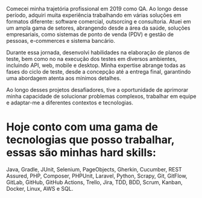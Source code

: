 Comecei minha trajetória profissional em 2019 como QA. Ao longo desse período, adquiri muita experiência trabalhando em várias soluções em formatos diferente: software comercial, outsorcing e consultoria. Atuei em um ampla gama de setores, abrangendo desde a área da saúde, soluções empresariais, como sistemas de ponto de venda (PDV) e gestão de pessoas, e-commerces e sistema bancário. 

Durante essa jornada, desenvolvi habilidades na elaboração de planos de teste, bem como no na execução dos testes em diversos ambientes, incluindo API, web, mobile e desktop. Minha expertise abrange todas as fases do ciclo de teste, desde a concepção até a entrega final, garantindo uma abordagem atenta aos mínimos detalhes.

Ao longo desses projetos desafiadores, tive a oportunidade de aprimorar minha capacidade de solucionar problemas complexos, trabalhar em equipe e adaptar-me a diferentes contextos e tecnologias.

# Hoje conto com uma gama de tecnologias que posso trabalhar, essas são minhas hard skills:
Java, Gradle, JUnit, Selenium, PageObjects, Gherkin, Cucumber, REST Assured, PHP, Composer, PHPUnit, Laravel, Python, Scrapy, Git, GitFlow, GitLab, GitHub, GitHub Actions, Trello, Jira, TDD, BDD, Scrum, Kanban, Docker, Linux, AWS e SQL.
